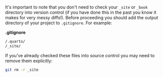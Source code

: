 It's important to note that you don't need to check your `_site` or `_book` directory into version control (if you have done this in the past you know it makes for very messy diffs!). Before proceeding you should add the output directory of your project to `.gitignore`. For example:

**.gitignore**

``` bash
/.quarto/
/_site/
```

If you've already checked these files into source control you may need to remove them explicitly:

``` bash
git rm -r _site
```
